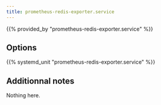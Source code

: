 ```yaml
---
title: prometheus-redis-exporter.service
---
```


{{% provided_by "prometheus-redis-exporter.service" %}}

## Options

{{% systemd_unit "prometheus-redis-exporter.service" %}}

## Additionnal notes

Nothing here.
